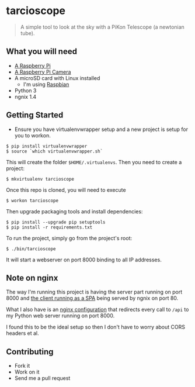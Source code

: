 tarcioscope
===
> A simple tool to look at the sky with a PiKon Telescope (a newtonian tube).

What you will need
---

- [A Raspberry Pi](https://www.raspberrypi.org/)
- [A Raspberry Pi Camera](https://www.raspberrypi.org/products/camera-module-v2/)
- A microSD card with Linux installed
  - I'm using [Raspbian](https://www.raspbian.org/)
- Python 3
- ngnix 1.4

Getting Started
---

- Ensure you have virtualenvwrapper setup and a new project is setup for you to workon.

```
$ pip install virtualenvwrapper
$ source `which virtualenvwrapper.sh`
```

This will create the folder `$HOME/.virtualenvs`. Then you need to create a project:

```
$ mkvirtualenv tarcioscope
```

Once this repo is cloned, you will need to execute

```
$ workon tarcioscope
```

Then upgrade packaging tools and install dependencies:

```
$ pip install --upgrade pip setuptools
$ pip install -r requirements.txt
```

To run the project, simply go from the project's root:

```
$ ./bin/tarcioscope
```

It will start a webserver on port 8000 binding to all IP addresses.

Note on nginx
---

The way I'm running this project is having the server part running on port 8000 and [the client running as a SPA](https://github.com/tarciosaraiva/tarcioscope-ui) being served by ngnix on port 80.

What I also have is an [nginx configuration](nginx.config) that redirects every call to `/api` to my Python web server running on port 8000.

I found this to be the ideal setup so then I don't have to worry about CORS headers et al.

Contributing
---

- Fork it
- Work on it
- Send me a pull request
